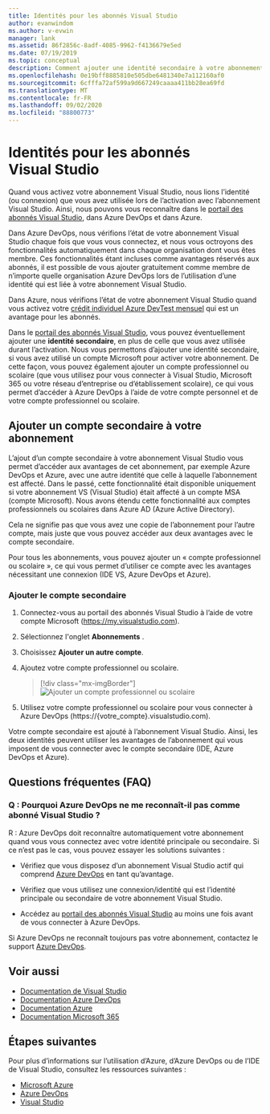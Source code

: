```yaml
---
title: Identités pour les abonnés Visual Studio
author: evanwindom
ms.author: v-evwin
manager: lank
ms.assetid: 86f2856c-8adf-4085-9962-f4136679e5ed
ms.date: 07/19/2019
ms.topic: conceptual
description: Comment ajouter une identité secondaire à votre abonnement Visual Studio pour l’utiliser avec Azure DevOps et Azure
ms.openlocfilehash: 0e19bff8885810e505dbe6481340e7a112160af0
ms.sourcegitcommit: 6cfffa72af599a9d667249caaaa411bb28ea69fd
ms.translationtype: MT
ms.contentlocale: fr-FR
ms.lasthandoff: 09/02/2020
ms.locfileid: "88800773"
---
```

# <a name="identities-for-visual-studio-subscribers"></a>Identités pour les abonnés Visual Studio
Quand vous activez votre abonnement Visual Studio, nous lions l’identité (ou connexion) que vous avez utilisée lors de l’activation avec l’abonnement Visual Studio. Ainsi, nous pouvons vous reconnaître dans le [portail des abonnés Visual Studio](https://my.visualstudio.com?wt.mc_id=o~msft~docs), dans Azure DevOps et dans Azure.

Dans Azure DevOps, nous vérifions l’état de votre abonnement Visual Studio chaque fois que vous vous connectez, et nous vous octroyons des fonctionnalités automatiquement dans chaque organisation dont vous êtes membre.
Ces fonctionnalités étant incluses comme avantages réservés aux abonnés, il est possible de vous ajouter gratuitement comme membre de n’importe quelle organisation Azure DevOps lors de l’utilisation d’une identité qui est liée à votre abonnement Visual Studio.

Dans Azure, nous vérifions l’état de votre abonnement Visual Studio quand vous activez votre [crédit individuel Azure DevTest mensuel](https://azure.microsoft.com/pricing/member-offers/credit-for-visual-studio-subscribers/) qui est un avantage pour les abonnés.

Dans le [portail des abonnés Visual Studio](https://my.visualstudio.com?wt.mc_id=o~msft~docs), vous pouvez éventuellement ajouter une **identité secondaire**, en plus de celle que vous avez utilisée durant l’activation. Nous vous permettons d’ajouter une identité secondaire, si vous avez utilisé un compte Microsoft pour activer votre abonnement. De cette façon, vous pouvez également ajouter un compte professionnel ou scolaire (que vous utilisez pour vous connecter à Visual Studio, Microsoft 365 ou votre réseau d’entreprise ou d’établissement scolaire), ce qui vous permet d’accéder à Azure DevOps à l’aide de votre compte personnel et de votre compte professionnel ou scolaire.

## <a name="add-an-alternate-account-to-your-subscription"></a>Ajouter un compte secondaire à votre abonnement
L’ajout d’un compte secondaire à votre abonnement Visual Studio vous permet d’accéder aux avantages de cet abonnement, par exemple Azure DevOps et Azure, avec une autre identité que celle à laquelle l’abonnement est affecté. Dans le passé, cette fonctionnalité était disponible uniquement si votre abonnement VS (Visual Studio) était affecté à un compte MSA (compte Microsoft). Nous avons étendu cette fonctionnalité aux comptes professionnels ou scolaires dans Azure AD (Azure Active Directory).

Cela ne signifie pas que vous avez une copie de l’abonnement pour l’autre compte, mais juste que vous pouvez accéder aux deux avantages avec le compte secondaire.

Pour tous les abonnements, vous pouvez ajouter un « compte professionnel ou scolaire », ce qui vous permet d’utiliser ce compte avec les avantages nécessitant une connexion (IDE VS, Azure DevOps et Azure).

### <a name="add-the-alternate-account"></a>Ajouter le compte secondaire
1. Connectez-vous au portail des abonnés Visual Studio à l’aide de votre compte Microsoft (https://my.visualstudio.com).
2. Sélectionnez l'onglet **Abonnements** .
3. Choisissez **Ajouter un autre compte**.
4. Ajoutez votre compte professionnel ou scolaire.
    > [!div class="mx-imgBorder"]
    > ![Ajouter un compte professionnel ou scolaire](_img/vs-alternate-identity/enter-alternate-account-my-visual-studio-com-portal.png)

5. Utilisez votre compte professionnel ou scolaire pour vous connecter à Azure DevOps (https://{votre_compte}.visualstudio.com).

Votre compte secondaire est ajouté à l’abonnement Visual Studio. Ainsi, les deux identités peuvent utiliser les avantages de l’abonnement qui vous imposent de vous connecter avec le compte secondaire (IDE, Azure DevOps et Azure).

## <a name="faq"></a>Questions fréquentes (FAQ)

### <a name="q--why-doesnt-azure-devops-recognize-me-as-a-visual-studio-subscriber"></a>Q : Pourquoi Azure DevOps ne me reconnaît-il pas comme abonné Visual Studio ?

R : Azure DevOps doit reconnaître automatiquement votre abonnement quand vous vous connectez avec votre identité principale ou secondaire. Si ce n’est pas le cas, vous pouvez essayer les solutions suivantes :

* Vérifiez que vous disposez d’un abonnement Visual Studio actif qui comprend [Azure DevOps](vs-azure-devops.md#eligibility) en tant qu’avantage.

* Vérifiez que vous utilisez une connexion/identité qui est l’identité principale ou secondaire de votre abonnement Visual Studio.

* Accédez au [portail des abonnés Visual Studio](https://my.visualstudio.com?wt.mc_id=o~msft~docs) au moins une fois avant de vous connecter à Azure DevOps.

Si Azure DevOps ne reconnaît toujours pas votre abonnement, contactez le support [Azure DevOps](https://azure.microsoft.com/support/devops/).

## <a name="see-also"></a>Voir aussi
- [Documentation de Visual Studio](https://docs.microsoft.com/visualstudio/)
- [Documentation Azure DevOps](https://docs.microsoft.com/azure/devops/)
- [Documentation Azure](https://docs.microsoft.com/azure/)
- [Documentation Microsoft 365](https://docs.microsoft.com/microsoft-365/)

## <a name="next-steps"></a>Étapes suivantes 
Pour plus d’informations sur l’utilisation d’Azure, d’Azure DevOps ou de l’IDE de Visual Studio, consultez les ressources suivantes :
- [Microsoft Azure](vs-azure.md)
- [Azure DevOps](vs-azure-devops.md)
- [Visual Studio](vs-ide-benefit.md)